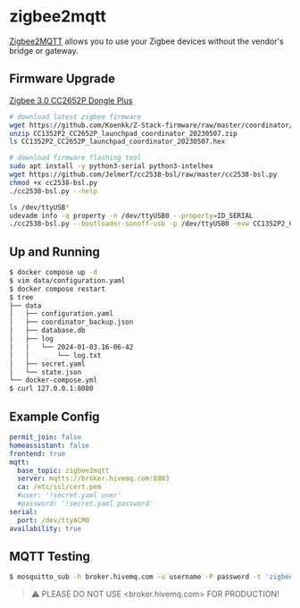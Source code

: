 zigbee2mqtt
===========

[Zigbee2MQTT][1] allows you to use your Zigbee devices without the vendor's bridge or gateway.

## Firmware Upgrade

[Zigbee 3.0 CC2652P Dongle Plus][2]

```bash
# download latest zigbee firmware
wget https://github.com/Koenkk/Z-Stack-firmware/raw/master/coordinator/Z-Stack_3.x.0/bin/CC1352P2_CC2652P_launchpad_coordinator_20230507.zip
unzip CC1352P2_CC2652P_launchpad_coordinator_20230507.zip
ls CC1352P2_CC2652P_launchpad_coordinator_20230507.hex

# download firmware flashing tool
sudo apt install -y python3-serial python3-intelhex
wget https://github.com/JelmerT/cc2538-bsl/raw/master/cc2538-bsl.py
chmod +x cc2538-bsl.py
./cc2538-bsl.py --help

ls /dev/ttyUSB*
udevadm info -q property -n /dev/ttyUSB0 --property=ID_SERIAL
./cc2538-bsl.py --bootloader-sonoff-usb -p /dev/ttyUSB0 -evw CC1352P2_CC2652P_launchpad_coordinator_20230507.hex
```

## Up and Running

```bash
$ docker compose up -d
$ vim data/configuration.yaml
$ docker compose restart
$ tree
├── data
│   ├── configuration.yaml
│   ├── coordinator_backup.json
│   ├── database.db
│   ├── log
│   │   └── 2024-01-03.16-06-42
│   │       └── log.txt
│   ├── secret.yaml
│   └── state.json
└── docker-compose.yml
$ curl 127.0.0.1:8080
```

## Example Config

```yaml
permit_join: false
homeassistant: false
frontend: true
mqtt:
  base_topic: zigbee2mqtt
  server: mqtts://broker.hivemq.com:8883
  ca: /etc/ssl/cert.pem
  #user: '!secret.yaml user'
  #password: '!secret.yaml password'
serial:
  port: /dev/ttyACM0
availability: true
```

## MQTT Testing

```bash
$ mosquitto_sub -h broker.hivemq.com -u username -P password -t 'zigbee2mqtt/+' -R -F '%I\t%t\t%p'
```

> :warning: PLEASE DO NOT USE <broker.hivemq.com> FOR PRODUCTION!

[1]: https://github.com/Koenkk/zigbee2mqtt
[2]: https://zigbee.blakadder.com/Sonoff_ZBDongle-P.html
